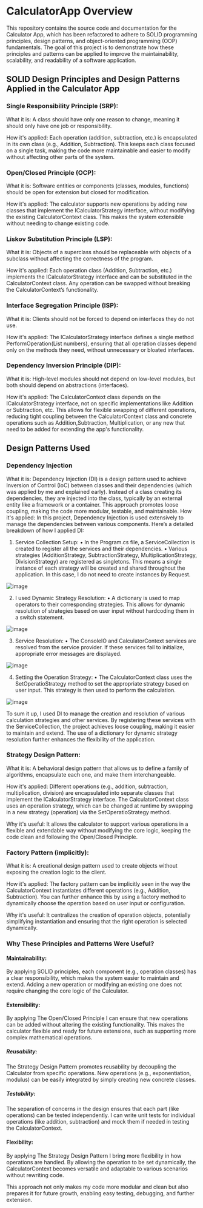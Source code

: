 # CalculatorApp Overview

This repository contains the source code and documentation for the Calculator App, which has been refactored to adhere to SOLID programming principles, design patterns, and object-oriented programming (OOP) fundamentals. The goal of this project is to demonstrate how these principles and patterns can be applied to improve the maintainability, scalability, and readability of a software application.

## SOLID Design Principles and Design Patterns Applied in the Calculator App

### Single Responsibility Principle (SRP):

What it is: A class should have only one reason to change, meaning it should only have one job or responsibility.

How it's applied: Each operation (addition, subtraction, etc.) is encapsulated in its own class (e.g., Addition, Subtraction). This keeps each class focused on a single task, making the code more maintainable and easier to modify without affecting other parts of the system.

### Open/Closed Principle (OCP):

What it is: Software entities or components (classes, modules, functions) should be open for extension but closed for modification.

How it's applied: The calculator supports new operations by adding new classes that implement the ICalculatorStrategy interface, without modifying the existing CalculatorContext class. This makes the system extensible without needing to change existing code.

### Liskov Substitution Principle (LSP):

What it is: Objects of a superclass should be replaceable with objects of a subclass without affecting the correctness of the program.

How it's applied: Each operation class (Addition, Subtraction, etc.) implements the ICalculatorStrategy interface and can be substituted in the CalculatorContext class. Any operation can be swapped without breaking the CalculatorContext’s functionality.

### Interface Segregation Principle (ISP):

What it is: Clients should not be forced to depend on interfaces they do not use.

How it's applied: The ICalculatorStrategy interface defines a single method PerformOperation(List<int> numbers), ensuring that all operation classes depend only on the methods they need, without unnecessary or bloated interfaces.

### Dependency Inversion Principle (DIP):

What it is: High-level modules should not depend on low-level modules, but both should depend on abstractions (interfaces).

How it's applied: The CalculatorContext class depends on the ICalculatorStrategy interface, not on specific implementations like Addition or Subtraction, etc. This allows for flexible swapping of different operations, reducing tight coupling between the CalculatorContext class and concrete operations such as Addition,Subtraction, Multiplication, or any new that need to be added for extending the app's functionality.

## Design Patterns Used

### Dependency Injection

What it is: Dependency Injection (DI) is a design pattern used to achieve Inversion of Control (IoC) between classes and their dependencies (which was applied by me and explained early). Instead of a class creating its dependencies, they are injected into the class, typically by an external entity like a framework or a container. This approach promotes loose coupling, making the code more modular, testable, and maintainable.
How it's applied: In this project, Dependency Injection is used extensively to manage the dependencies between various components. Here’s a detailed breakdown of how I applied DI:

1.	Service Collection Setup:
•	In the Program.cs file, a ServiceCollection is created to register all the services and their dependencies.
•	Various strategies (AdditionStrategy, SubtractionStrategy, MultiplicationStrategy, DivisionStrategy) are registered as singletons. This means a single instance of each strategy will be created and shared throughout the application. In this case, I do not need to create instances by Request.

![image](https://github.com/user-attachments/assets/4c4e1e38-7a0c-4e57-907a-ad2a81735fee)

  	
2.	I used Dynamic Strategy Resolution:
•	A dictionary is used to map operators to their corresponding strategies. This allows for dynamic resolution of strategies based on user input without hardcoding them in a switch statement.

![image](https://github.com/user-attachments/assets/2a42f881-dc95-4298-afd1-6b49f0eac401)


3.	Service Resolution:
   •	The ConsoleIO and CalculatorContext services are resolved from the service provider. If these services fail to initialize, appropriate error messages are displayed.

![image](https://github.com/user-attachments/assets/eaa86b89-40c5-46a1-96fe-d47d23ca62fa)

4.	Setting the Operation Strategy:
•	The CalculatorContext class uses the SetOperatioStrategy method to set the appropriate strategy based on user input. This strategy is then used to perform the calculation.

![image](https://github.com/user-attachments/assets/f044997a-c286-40fe-90f1-383aba4b176e)

To sum it up, I used DI to manage the creation and resolution of various calculation strategies and other services. By registering these services with the ServiceCollection, the project achieves loose coupling, making it easier to maintain and extend. The use of a dictionary for dynamic strategy resolution further enhances the flexibility of the application.

### Strategy Design Pattern:

What it is: A behavioral design pattern that allows us to define a family of algorithms, encapsulate each one, and make them interchangeable.

How it's applied: Different operations (e.g., addition, subtraction, multiplication, division) are encapsulated into separate classes that implement the ICalculatorStrategy interface. The CalculatorContext class uses an operation strategy, which can be changed at runtime by swapping in a new strategy (operation) via the SetOperatioStrategy method.

Why it's useful: It allows the calculator to support various operations in a flexible and extendable way without modifying the core logic, keeping the code clean and following the Open/Closed Principle.

### Factory Pattern (implicitly):

What it is: A creational design pattern used to create objects without exposing the creation logic to the client.

How it's applied: The factory pattern can be implicitly seen in the way the CalculatorContext instantiates different operations (e.g., Addition, Subtraction). You can further enhance this by using a factory method to dynamically choose the operation based on user input or configuration.

Why it's useful: It centralizes the creation of operation objects, potentially simplifying instantiation and ensuring that the right operation is selected dynamically.

### Why These Principles and Patterns Were Useful?

#### Maintainability: 
By applying SOLID principles, each component (e.g., operation classes) has a clear responsibility, which makes the system easier to maintain and extend. Adding a new operation or modifying an existing one does not require changing the core logic of the Calculator.

#### Extensibility: 
By applying The Open/Closed Principle I can ensure that new operations can be added without altering the existing functionality. This makes the calculator flexible and ready for future extensions, such as supporting more complex mathematical operations.

##### Reusability: 
The Strategy Design Pattern promotes reusability by decoupling the Calculator from specific operations. New operations (e.g., exponentiation, modulus) can be easily integrated by simply creating new concrete classes.

##### Testability: 
The separation of concerns in the design ensures that each part (like operations) can be tested independently. I can write unit tests for individual operations (like addition, subtraction) and mock them if needed in testing the CalculatorContext.

#### Flexibility: 
By applying The Strategy Design Pattern I bring more flexibility in how operations are handled. By allowing the operation to be set dynamically, the CalculatorContext becomes versatile and adaptable to various scenarios without rewriting code.

This approach not only makes my code more modular and clean but also prepares it for future growth, enabling easy testing, debugging, and further extension.
